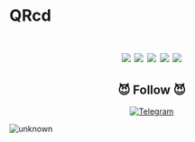# QRcd

<h1 align="center"Qrcd (QRcode) для Linux</h1> 
<div align="center">
<img src="https://img.shields.io/badge/Made%20with-Python-1f425f.svg"> <img src="https://svgshare.com/i/ZhY.svg"> <img src="https://img.shields.io/github/forks/nordbearbotdev/QRcd?style=social&label=Fork&maxAge=2592000"> <img src="https://img.shields.io/github/stars/nordbearbotdev/QRcd?style=social&label=Star&maxAge=2592000"> <img src="https://img.shields.io/badge/PRs-welcome-brightgreen.svg?style=flat-square"> 
</div>
<h2 align="center">😈 Follow 😈 </h2>
<p align="center">
<a href="https://discord.gg/ng373YUPxz"><img title="Telegram" src="https://img.shields.io/badge/Telegram-blue?style=for-the-badge&logo=Telegram"></a>
</p>

![unknown](https://user-images.githubusercontent.com/85753549/154318489-90ef31c6-cb15-4d2b-8fa6-9a847b0117c1.png)
